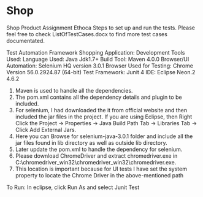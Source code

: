 # Shop
Shop Product Assignment Ethoca
Steps to set up and run the tests. 
Please feel free to check ListOfTestCases.docx to find more test cases documentated.

Test Automation Framework Shopping Application:
Development Tools Used:
Language Used: Java Jdk1.7+
Build Tool: Maven 4.0.0
Browser/UI Automation: Selenium HQ version 3.0.1
Browser Used for Testing: Chrome Version 56.0.2924.87 (64-bit)
Test Framework: Junit 4 
IDE: Eclipse Neon.2 4.6.2

1.	Maven is used to handle all the dependencies. 
2.	The pom.xml contains all the dependency details and plugin to be included. 
3.	For selenium, I had downloaded the it from official website and then included the jar files in the project. If you are using Eclipse, then Right Click the Project -> Properties -> Java Build Path Tab -> Libraries Tab -> Click Add External Jars. 
4.	Here you can Browse for selenium-java-3.0.1 folder and include all the jar files found in lib directory as well as outside lib directory. 
5.	Later update the pom.xml to handle the dependency for selenium. 
6.	Please download ChromeDriver and extract chromedriver.exe in C:\\chromedriver_win32\\chromedriver_win32\\chromedriver.exe.
7.	This location is important because for UI tests I have set the system property to locate the Chrome Driver in the above-mentioned path

To Run:
In eclipse, click Run As and select Junit Test



